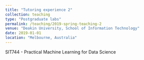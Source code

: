 ```yaml
---
title: "Tutoring experience 2"
collection: teaching
type: "Postgraduate labs"
permalink: /teaching/2019-spring-teaching-2
venue: "Deakin University, School of Information Technology"
date: 2019-01-01
location: "Melbourne, Australia"
---
```


SIT744 - Practical Machine Learning for Data Science
